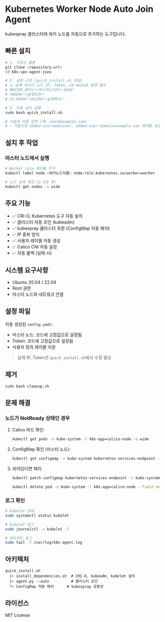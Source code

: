 # Kubernetes Worker Node Auto Join Agent

kubespray 클러스터에 워커 노드를 자동으로 추가하는 도구입니다.

## 빠른 설치

```bash
# 1. 저장소 클론
git clone <repository-url>
cd k8s-vpn-agent-jseo

# 2. 설정 수정 (quick_install.sh 파일)
# ⚠️ 실제 마스터 노드 IP, Token, CA Hash로 변경 필요
# MASTER_API="<마스터노드IP>:6443"
# TOKEN="<실제토큰>"
# CA_HASH="sha256:<실제해시>"

# 3. 자동 설치 실행
sudo bash quick_install.sh

# 사용자 이름 입력 (예: user@example.com)
# → 자동으로 added-username=user, added-user-domain=example.com 레이블 생성
```

## 설치 후 작업

### 마스터 노드에서 실행

```bash
# Worker role 레이블 추가
kubectl label node <워커노드이름> node-role.kubernetes.io/worker=worker

# 노드 상태 확인 (2-3분 후)
kubectl get nodes -o wide
```

## 주요 기능

- ✅ CRI-O, Kubernetes 도구 자동 설치
- ✅ 클러스터 자동 조인 (kubeadm)
- ✅ kubespray 클러스터 호환 (ConfigMap 자동 패치)
- ✅ IP 중복 방지
- ✅ 사용자 레이블 자동 생성
- ✅ Calico CNI 자동 설정
- ✅ 자동 롤백 (실패 시)

## 시스템 요구사항

- Ubuntu 20.04 / 22.04
- Root 권한
- 마스터 노드와 네트워크 연결

## 설정 파일

자동 생성된 `config.yaml`:
- 마스터 노드: 코드에 고정값으로 설정됨
- Token: 코드에 고정값으로 설정됨
- 사용자 정의 레이블 지원

> 실제 IP, Token은 `quick_install.sh`에서 수정 필요

## 제거

```bash
sudo bash cleanup.sh
```

## 문제 해결

### 노드가 NotReady 상태인 경우

1. Calico 파드 확인:
   ```bash
   kubectl get pods -n kube-system -l k8s-app=calico-node -o wide
   ```

2. ConfigMap 확인 (마스터 노드):
   ```bash
   kubectl get configmap -n kube-system kubernetes-services-endpoint -o yaml
   ```

3. 비어있다면 패치:
   ```bash
   kubectl patch configmap kubernetes-services-endpoint -n kube-system --type merge -p '{"data":{"KUBERNETES_SERVICE_HOST":"<마스터노드IP>","KUBERNETES_SERVICE_PORT":"6443"}}'
   
   kubectl delete pod -n kube-system -l k8s-app=calico-node --field-selector spec.nodeName=<워커노드>
   ```

### 로그 확인

```bash
# kubelet 상태
sudo systemctl status kubelet

# kubelet 로그
sudo journalctl -u kubelet -f

# 에이전트 로그
sudo tail -f /var/log/k8s-agent.log
```

## 아키텍처

```
quick_install.sh
  ├─ install_dependencies.sh  # CRI-O, kubeadm, kubelet 설치
  ├─ agent.py --auto          # 클러스터 조인
  └─ ConfigMap 자동 패치      # kubespray 호환성
```

## 라이선스

MIT License
